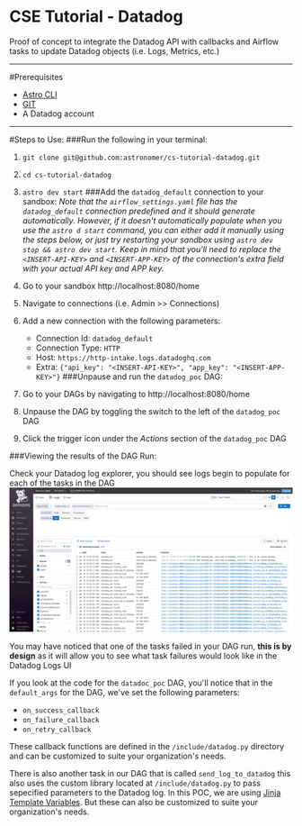 # CSE Tutorial - Datadog
Proof of concept to integrate the Datadog API with callbacks and Airflow tasks to update Datadog objects (i.e. Logs, Metrics, etc.)
___
#Prerequisites
- [Astro CLI](https://docs.astronomer.io/enterprise/cli-quickstart/)
- [GIT](https://git-scm.com/book/en/v2/Getting-Started-Installing-Git)
- A Datadog account
___
#Steps to Use:
###Run the following in your terminal:
1. `git clone git@github.com:astronomer/cs-tutorial-datadog.git`
2. `cd cs-tutorial-datadog`
3. `astro dev start`
###Add the `datadog_default` connection to your sandbox:
*Note that the `airflow_settings.yaml` file has the `datadog_default` connection predefined and it should generate automatically. However, if it doesn't automatically populate when you use the `astro d start` command, you can either add it manually using the steps below, or just try restarting your sandbox using `astro dev stop && astro dev start`. Keep in mind that you'll need to replace the `<INSERT-API-KEY>` and `<INSERT-APP-KEY>` of the connection's extra field with your actual API key and APP key.*

1. Go to your sandbox http://localhost:8080/home
2. Navigate to connections (i.e. Admin >> Connections)
3. Add a new connection with the following parameters:
    - Connection Id: `datadog_default`
    - Connection Type: `HTTP`
    - Host: `https://http-intake.logs.datadoghq.com`
    - Extra: `{"api_key": "<INSERT-API-KEY>", "app_key": "<INSERT-APP-KEY>"}`
###Unpause and run the `datadog_poc` DAG:
1. Go to your DAGs by navigating to http://localhost:8080/home
2. Unpause the DAG by toggling the switch to the left of the `datadog_poc` DAG
3. Click the trigger icon under the *Actions* section of the `datadog_poc` DAG

###Viewing the results of the DAG Run:

Check your Datadog log explorer, you should see logs begin to populate for each of the tasks in the DAG
![img.png](img.png)

You may have noticed that one of the tasks failed in  your DAG run, **this is by design** as it will allow you to see what task failures would look like in the Datadog Logs UI

If you look at the code for the `datadoc_poc` DAG, you'll notice that in the `default_args` for the DAG, we've set the following parameters:
- `on_success_callback`
- `on_failure_callback`
- `on_retry_callback`

These callback functions are defined in the `/include/datadog.py` directory and can be customized to suite your organization's needs.

There is also another task in our DAG that is called `send_log_to_datadog` this also uses the custom library located at `/include/datadog.py` to pass sepecified parameters to the Datadog log. In this POC, we are using [Jinja Template Variables](https://airflow.apache.org/docs/apache-airflow/stable/templates-ref.html). But these can also be customized to suite your organization's needs.
